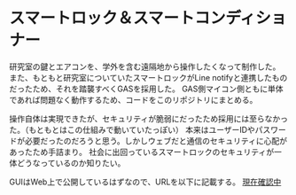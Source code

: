 # スマートロック＆スマートコンディショナー
研究室の鍵とエアコンを、学外を含む遠隔地から操作したくなって制作した。
また、もともと研究室についていたスマートロックがLine notifyと連携したものだったため、それを踏襲すべくGASを採用した。
GAS側マイコン側ともに単体であれば問題なく動作するため、コードをこのリポジトリにまとめる。

操作自体は実現できたが、セキュリティが脆弱にだったため採用には至らなかった。（もともとはこの仕組みで動いていたっぽい）
本来はユーザーIDやパスワードが必要だったのだろうと思う。しかしウェブだと通信のセキュリティに心配があったため手詰まり。
社会に出回っているスマートロックのセキュリティが一体どうなっているのか知りたい。

GUIはWeb上で公開しているはずなので、URLを以下に記載する。
[現在確認中]()
